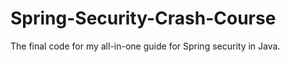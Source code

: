 # Spring-Security-Crash-Course

The final code for my all-in-one guide for Spring security in Java.
